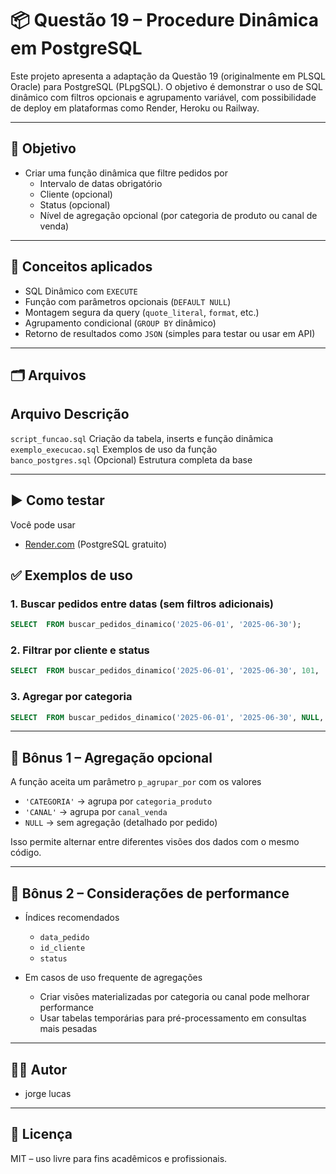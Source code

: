 # 📦 Questão 19 – Procedure Dinâmica em PostgreSQL

Este projeto apresenta a adaptação da Questão 19 (originalmente em PLSQL Oracle) para PostgreSQL (PLpgSQL). O objetivo é demonstrar o uso de SQL dinâmico com filtros opcionais e agrupamento variável, com possibilidade de deploy em plataformas como Render, Heroku ou Railway.

---

## 🎯 Objetivo

- Criar uma função dinâmica que filtre pedidos por
  - Intervalo de datas obrigatório
  - Cliente (opcional)
  - Status (opcional)
  - Nível de agregação opcional (por categoria de produto ou canal de venda)

---

## 🧠 Conceitos aplicados

- SQL Dinâmico com `EXECUTE`
- Função com parâmetros opcionais (`DEFAULT NULL`)
- Montagem segura da query (`quote_literal`, `format`, etc.)
- Agrupamento condicional (`GROUP BY` dinâmico)
- Retorno de resultados como `JSON` (simples para testar ou usar em API)

---

## 🗂️ Arquivos

 Arquivo                   Descrição                                      
-------------------------------------------------------------------------
 `script_funcao.sql`       Criação da tabela, inserts e função dinâmica  
 `exemplo_execucao.sql`    Exemplos de uso da função                     
 `banco_postgres.sql`      (Opcional) Estrutura completa da base         

---

## ▶️ Como testar

Você pode usar

- [Render.com](httpsrender.com) (PostgreSQL gratuito)


## ✅ Exemplos de uso

### 1. Buscar pedidos entre datas (sem filtros adicionais)
```sql
SELECT  FROM buscar_pedidos_dinamico('2025-06-01', '2025-06-30');
```

### 2. Filtrar por cliente e status
```sql
SELECT  FROM buscar_pedidos_dinamico('2025-06-01', '2025-06-30', 101, 'PENDENTE');
```

### 3. Agregar por categoria
```sql
SELECT  FROM buscar_pedidos_dinamico('2025-06-01', '2025-06-30', NULL, NULL, 'CATEGORIA');
```

---

## 🌟 Bônus 1 – Agregação opcional

A função aceita um parâmetro `p_agrupar_por` com os valores
- `'CATEGORIA'` → agrupa por `categoria_produto`
- `'CANAL'` → agrupa por `canal_venda`
- `NULL` → sem agregação (detalhado por pedido)

Isso permite alternar entre diferentes visões dos dados com o mesmo código.

---

## 🚀 Bônus 2 – Considerações de performance

- Índices recomendados
  - `data_pedido`
  - `id_cliente`
  - `status`

- Em casos de uso frequente de agregações
  - Criar visões materializadas por categoria ou canal pode melhorar performance
  - Usar tabelas temporárias para pré-processamento em consultas mais pesadas

---

## 👨‍💻 Autor

- jorge lucas


---

## 📄 Licença

MIT – uso livre para fins acadêmicos e profissionais.
